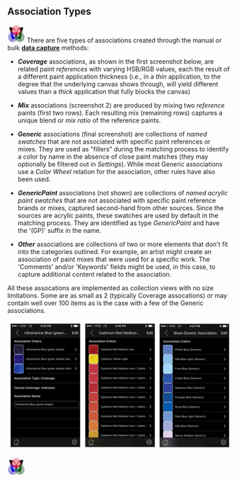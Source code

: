 ## Association Types
 
[![RGButterfly Logo](images/RGButterfly_Logo.png)](https://spineo.github.io/RGButterflyDocs/) There are five types of associations created through the manual or bulk [__data capture__](DataCapture.md) methods:

* ___Coverage___ associations, as shown in the first screenshot below, are related paint _references_ with varying HSB/RGB values, each the result of a different paint application thickness (i.e., in a _thin_ application, to the degree that the underlying canvas shows through, will yield different values than a _thick_ application that fully blocks the canvas)

* ___Mix___ associations (screenshot 2) are produced by mixing two _reference_ paints (first two rows). Each resulting mix (remaining rows) captures a unique blend or _mix ratio_ of the reference paints.

* ___Generic___ associations (final screenshot) are collections of _named swatches_ that are not associated with specific paint references or mixes. They are used as "fillers" during the matching process to identify a color by name in the absence of close paint matches (they may optionally be filtered out in _Settings_). While most Generic associations use a _Color Wheel_ relation for the association, other rules have also been used.

* ___GenericPaint___ associations (not shown) are collections of _named acrylic paint swatches_ that are not associated with specific paint reference brands or mixes, captured second-hand from other sources. Since the sources are acrylic paints, these swatches are used by default in the matching process. They are identified as type _GenericPaint_ and have the '(GP)' suffix in the name.

* ___Other___ associations are collections of two or more elements that don't fit into the categories outlined. For example, an artist might create an association of paint mixes that were used for a specific work. The 'Comments' and/or 'Keywords' fields might be used, in this case, to capture additional content related to the association.

All these assocations are implemented as collection views with no size limitations. Some are as small as 2 (typically Coverage assocations) or may contain well over 100 items as is the case with a few of the Generic associations.

![Association Types](images/AssociationTypes.jpg)

[![RGButterfly Logo](images/RGButterfly_Logo.png)](https://spineo.github.io/RGButterflyDocs/)
